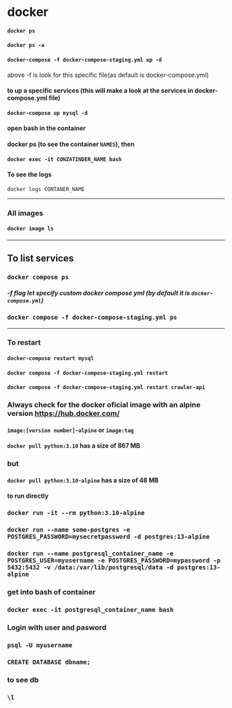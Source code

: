# docker



#### `docker ps`

#### `docker ps -a`

#### `docker-compose -f docker-compose-staging.yml up -d`
above -f is look for this specific file(as default is docker-compose.yml)


#### to up a specific services (this will make a look at the services in docker-compose.yml file)
#### `docker-compose up mysql -d`

#### open bash in the container
#### docker ps (to see the container `NAMES`), then
#### `docker exec -it CONZATINDER_NAME bash`

#### To see the logs
`docker logs CONTANER_NAME`

---
### All images

#### `docker image ls`

---
## To list services

### `docker compose ps`
##### -f flag let specify custom docker  compose yml (by default it is `docker-compose.yml`)

### `docker compose -f docker-compose-staging.yml ps`

---

### To restart

#### `docker-compose restart mysql`
#### `docker compose -f docker-compose-staging.yml restart`

#### `docker compose -f docker-compose-staging.yml restart crawler-api`




### Always check for the docker oficial image with an alpine version https://hub.docker.com/

#### `image:[version number]-alpine` or `image:tag`

#### `docker pull python:3.10` has a size of 867 MB
### but 
#### `docker pull python:3.10-alpine`  has a size of 48 MB

#### to run directly

### `docker run -it --rm python:3.10-alpine`



### `docker run --name some-postgres -e POSTGRES_PASSWORD=mysecretpassword -d postgres:13-alpine`
### `docker run --name postgresql_container_name -e POSTGRES_USER=myusername -e POSTGRES_PASSWORD=mypassword -p 5432:5432 -v /data:/var/lib/postgresql/data -d postgres:13-alpine`

### get into bash of container
### `docker exec -it postgresql_container_name bash`
### Login with user and pasword
### `psql -U myusername`
### `CREATE DATABASE dbname;`
### to see db
### `\l`

